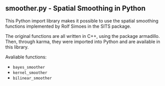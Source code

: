 ## smoother.py - Spatial Smoothing in Python

This Python import library makes it possible to use the spatial smoothing functions implemented by Rolf Simoes in the SITS package.

The original functions are all written in C++, using the package armadillo. Then, through karma, they were imported into Python and are available in this library.

Avaliable functions:

- `bayes_smoother`
- `kernel_smoother`
- `bilinear_smoother`
